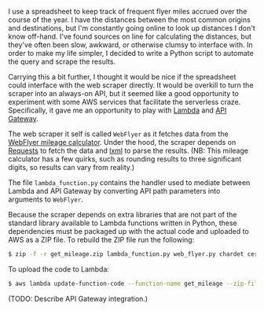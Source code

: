 I use a spreadsheet to keep track of frequent flyer miles accrued over the
course of the year. I have the distances between the most common origins and
destinations, but I'm constantly going online to look up distances I don't know
off-hand. I've found sources on line for calculating the distances, but they've
often been slow, awkward, or otherwise clumsy to interface with. In order to
make my life simpler, I decided to write a Python script to automate the query
and scrape the results.

Carrying this a bit further, I thought it would be nice if the spreadsheet
could interface with the web scraper directly. It would be overkill to turn the
scraper into an always-on API, but it seemed like a good opportunity to
experiment with some AWS services that facilitate the serverless craze.
Specifically, it gave me an opportunity to play with
[Lambda](https://aws.amazon.com/lambda) and
[API Gateway](https://aws.amazon.com/api-gateway).

The web scraper it self is called `WebFlyer` as it fetches data from the
[WebFlyer mileage calculator](http://www.webflyer.com/travel/mileage_calculator).
Under the hood, the scraper depends on
[Requests](http://docs.python-requests.org/en/master/) to fetch the data and
[lxml](http://lxml.de/) to parse the results. (NB: This mileage calculator has
a few quirks, such as rounding results to three significant digits, so results
can vary from reality.)

The file `lambda_function.py` contains the handler used to mediate between
Lambda and API Gateway by converting API path parameters into arguments to
`WebFlyer`.

Because the scraper depends on extra libraries that are not part of the
standard library available to Lambda functions written in Python, these
dependencies must be packaged up with the actual code and uploaded to AWS as a
ZIP file. To rebuild the ZIP file run the following:

```bash
$ zip -f -r get_mileage.zip lambda_function.py web_flyer.py chardet certifi idna urllib3 requests lxml -x */__pycache__/ *.pyc
```

To upload the code to Lambda:

```bash
$ aws lambda update-function-code --function-name get_mileage --zip-file fileb://get_mileage.zip
```

(TODO: Describe API Gateway integration.)
